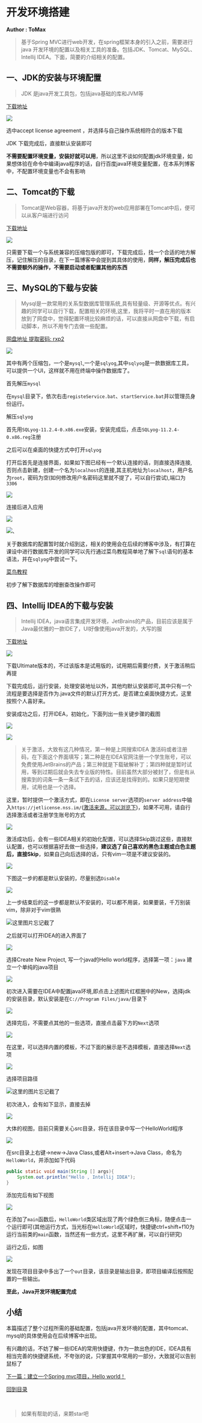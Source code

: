 # 开发环境搭建
**Author : ToMax**

> 基于Spring MVC进行web开发，在spring框架本身的引入之前，需要进行java 开发环境的配置以及相关工具的准备。包括JDK、Tomcat、MySQL、Intellij IDEA。下面，简要的介绍相关的配置。

## 一、JDK的安装与环境配置

> JDK 是java开发工具包，包括java基础的库和JVM等

[下载地址](http://www.oracle.com/technetwork/java/javase/downloads/jdk8-downloads-2133151.html)

![](https://tomax.xin/img/blog/1/1.png)

选中accept license agreement ，并选择与自己操作系统相符合的版本下载

JDK 下载完成后，直接默认安装即可

**不需要配置环境变量，安装好就可以用**，所以这里不谈如何配置jdk环境变量，如果想体验在命令中编译java程序的话，自行百度java环境变量配置，在本系列博客中，不配置环境变量也不会有影响

## 二、Tomcat的下载

> Tomcat是Web容器，将基于java开发的web应用部署在Tomcat中后，便可以从客户端进行访问

[下载地址](https://tomcat.apache.org/download-80.cgi)

![](https://tomax.xin/img/blog/1/15.png)

只需要下载一个与系统兼容的压缩包版的即可，下载完成后，找一个合适的地方解压，记住解压的目录，在下一篇博客中会提到其具体的使用，**同样，解压完成后也不需要额外的操作，不需要启动或者配置其他的东西**

## 三、MySQL的下载与安装

> Mysql是一款常用的关系型数据库管理系统,具有轻量级、开源等优点。有兴趣的同学可以自行下载，配置相关的环境,这里，我将平时一直在用的版本放到了网盘中，觉得配置环境比较麻烦的话，可以直接从网盘中下载，有启动脚本，所以不用专门去做一些配置。


[网盘地址 提取密码: rxp2](https://pan.baidu.com/s/1BhweqMus4A9mTWy4Sd-h9A)

![](https://tomax.xin/img/blog/1/20.png)

其中有两个压缩包，一个是`mysql`,一个是`sqlyog`,其中`sqlyog`是一款数据库工具，可以提供一个UI，这样就不用在终端中操作数据库了。

首先解压`mysql`

在`mysql`目录下，依次右击`registeService.bat`、`startService.bat`并以管理员身份运行。

解压`sqlyog`

首先用`SQLyog-11.2.4-0.x86.exe`安装，安装完成后，点击`SQLyog-11.2.4-0.x86.reg`注册

之后可以在桌面的快捷方式中打开`sqlyog`

打开后首先是连接界面，如果如下图已经有一个默认连接的话，则直接选择连接,否则点击新建，创建一个名为`localhost`的连接,其主机地址为`localhost`，用户名为`root`，密码为空(如何修改用户名密码这里就不提了，可以自行尝试),端口为`3306`

![](https://tomax.xin/img/blog/1/21.png)

连接后进入应用

![](https://tomax.xin/img/blog/1/22.png)

![](https://tomax.xin/img/blog/1/23.png)、

关于数据库的配置暂时就介绍到这，相关的使用会在后续的博客中涉及，有打算在课设中进行数据库开发的同学可以先行通过菜鸟教程简单地了解下`sql`语句的基本语法，并在`sqlyog`中尝试一下。

[菜鸟教程](http://www.runoob.com/sql/sql-tutorial.html)

初步了解下数据库的增删查改操作即可

## 四、Intellij IDEA的下载与安装

> Intellij IDEA，java语言集成开发环境，JetBrains的产品，目前应该是属于Java最优雅的一款IDE了，UI好像使用java开发的，大写的服

[下载地址](https://www.jetbrains.com/idea/download/#section=windows)

![](https://tomax.xin/img/blog/1/16.png)

下载Ultimate版本的，不过该版本是试用版的，试用期后需要付费，关于激活稍后再提

下载完成后，运行安装，处理安装地址以外，其他均默认安装即可,其中只有一个流程是要选择是否作为.java文件的默认打开方式，是否建立桌面快捷方式，这里按照个人喜好来。

安装成功之后，打开IDEA，初始化，下面列出一些关键步骤的截图

![](https://tomax.xin/img/blog/1/2.png)

![](https://tomax.xin/img/blog/1/3.png)

> 关于激活，大致有这几种情况，第一种是上网搜索IDEA 激活码或者注册码，在下面这个界面填写；第二种是在IDEA官网注册一个学生账号，可以免费使用JetBrains的产品；第三种就是下载破解补丁；第四种就是暂时试用，等到过期后就会失去专业版的特性。目前虽然大部分被封了，但是有从搜索到的词条一条一条试下去的话，应该还是找得到的。如果只是短期使用，试用也是一个选择。

这里，暂时提供一个激活方式，即在`License server`选项的`server address`中输入`https://jetlicense.nss.im/`([激活来源，可以浏览下](https://jetlicense.nss.im/))，如果不可用，请自行选择激活或者注册学生账号的方式

![](https://tomax.xin/img/blog/1/4.png)

激活成功后，会有一些IDEA相关的初始化配置，可以选择Skip跳过这些，直接默认配置，也可以根据喜好去做一些选择，**建议选了自己喜欢的黑色主题或白色主题后，直接Skip**，如果自己向后选择的话，只有vim一项是不建议安装的。

![](https://tomax.xin/img/blog/1/5.png)

下图这一步的都是默认安装的，尽量别选`Disable`

![](https://tomax.xin/img/blog/1/8.png)

上一步结束后的这一步都是默认不安装的，可以都不用装，如果要装，千万别装vim，除非对于vim很熟

![这里图片忘记截了]()

之后就可以打开IDEA的进入界面了

![](https://tomax.xin/img/blog/1/9.png)

选择Create New Project, 写一个java的Hello world程序，选择第一项：`java` 建立一个单纯的java项目

![](https://tomax.xin/img/blog/1/10.png)

初次进入需要在IDEA中配置java环境,即点击上述图片红框圈中的New，选择jdk的安装目录，默认安装是在`C://Program Files/java/`目录下

![](https://tomax.xin/img/blog/1/11.png)

选择完后，不需要点其他的一些选项，直接点击最下方的`Next`选项

![](https://tomax.xin/img/blog/1/12.png)

在这里，可以选择内置的模板，不过下面的展示是不选择模板，直接选择`Next`选项

![](https://tomax.xin/img/blog/1/13.png)

选择项目路径

![这里的图片忘记截了]()

初次进入，会有如下显示，直接去掉

![](https://tomax.xin/img/blog/1/14.png)

大体的视图，目前只需要关心src目录，将在该目录中写一个HelloWorld程序

![](https://tomax.xin/img/blog/1/17.png)

在src目录上右键->new->Java Class,或者Alt+insert->Java Class，命名为`HelloWorld`，并添加如下代码

``` Java
public static void main(String [] args){
    System.out.println("Hello , Intellij IDEA");
}
```

添加完后有如下视图

![](https://tomax.xin/img/blog/1/18.png)

在添加了`main`函数后，`HelloWorld`类区域出现了两个绿色倒三角标，随便点击一个运行即可(其他运行方式，当光标在`HelloWorld`区域时，快捷键ctrl+shift+f10为运行当前类的`main`函数，当然还有一些方式，这里不再扩展，可以自行研究)

运行之后，如图

![](https://tomax.xin/img/blog/1/19.png)

发现在项目目录中多出了一个`out`目录，该目录是输出目录，即项目编译后按照配置的一些输出。

**至此，Java开发环境配置完成**

## 小结

本篇描述了整个过程所需的基础配置，包括java开发环境的配置，其中tomcat、mysql的具体使用会在后续博客中出现。

有兴趣的话，不妨了解一些IDEA的常用快捷键，作为一款出色的IDE，IDEA具有相当完善的快捷键系统，不夸张的说，只掌握其中常用的一部分，大致就可以告别鼠标了

[下一篇：建立一个Spring mvc项目，Hello world！](https://github.com/XingToMax/DesignPatternDemo/blob/master/blogs/Helloworld.md)

[回到目录](https://github.com/XingToMax/DesignPatternDemo/tree/master/blogs)

<br>

> 如果有帮助的话，来颗star吧